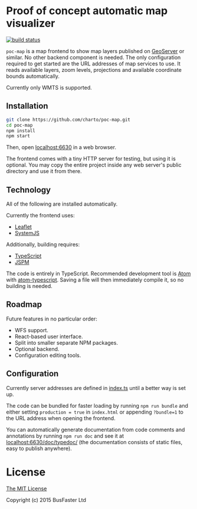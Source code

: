 Proof of concept automatic map visualizer
===

[![build status](https://travis-ci.org/charto/poc-map.svg?branch=master)](http://travis-ci.org/charto/poc-map)

`poc-map` is a map frontend to show map layers published on [GeoServer](http://geoserver.org/)
or similar. No other backend component is needed.
The only configuration required to get started are the URL addresses of map services to use.
It reads available layers, zoom levels, projections and available coordinate bounds automatically.

Currently only WMTS is supported.

Installation
---

```bash
git clone https://github.com/charto/poc-map.git
cd poc-map
npm install
npm start
```

Then, open [localhost:6630](http://localhost:6630/) in a web browser.

The frontend comes with a tiny HTTP server for testing, but using it is optional.
You may copy the entire project inside any web server's public directory
and use it from there.

Technology
---

All of the following are installed automatically.

Currently the frontend uses:

- [Leaflet](http://leafletjs.com/)
- [SystemJS](https://github.com/systemjs/systemjs)

Additionally, building requires:

- [TypeScript](http://www.typescriptlang.org/)
- [JSPM](http://jspm.io/)

The code is entirely in TypeScript.
Recommended development tool is [Atom](https://atom.io/) with [atom-typescript](https://atom.io/packages/atom-typescript).
Saving a file will then immediately compile it, so no building is needed.

Roadmap
---

Future features in no particular order:

- WFS support.
- React-based user interface.
- Split into smaller separate NPM packages.
- Optional backend.
- Configuration editing tools.

Configuration
---

Currently server addresses are defined in [index.ts](https://github.com/charto/poc-map/blob/master/src/index.ts)
until a better way is set up.

The code can be bundled for faster loading by running `npm run bundle` and either setting `production = true` in `index.html`
or appending `?bundle=1` to the URL address when opening the frontend.

You can automatically generate documentation from code comments and annotations
by running `npm run doc` and see it at
[localhost:6630/doc/typedoc/](http://localhost:6630/doc/typedoc/)
(the documentation consists of static files, easy to publish anywhere).

License
===

[The MIT License](https://raw.githubusercontent.com/charto/poc-map/master/LICENSE)

Copyright (c) 2015 BusFaster Ltd
